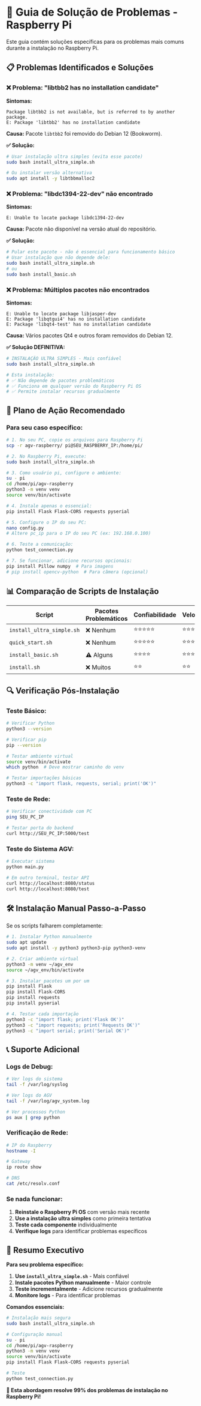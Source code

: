 # 🔧 Guia de Solução de Problemas - Raspberry Pi

Este guia contém soluções específicas para os problemas mais comuns durante a instalação no Raspberry Pi.

## 📋 Problemas Identificados e Soluções

### ❌ Problema: "libtbb2 has no installation candidate"

**Sintomas:**
```
Package libtbb2 is not available, but is referred to by another package.
E: Package 'libtbb2' has no installation candidate
```

**Causa:** Pacote `libtbb2` foi removido do Debian 12 (Bookworm).

**✅ Solução:**
```bash
# Usar instalação ultra simples (evita esse pacote)
sudo bash install_ultra_simple.sh

# Ou instalar versão alternativa
sudo apt install -y libtbbmalloc2
```

### ❌ Problema: "libdc1394-22-dev" não encontrado

**Sintomas:**
```
E: Unable to locate package libdc1394-22-dev
```

**Causa:** Pacote não disponível na versão atual do repositório.

**✅ Solução:**
```bash
# Pular este pacote - não é essencial para funcionamento básico
# Usar instalação que não depende dele:
sudo bash install_ultra_simple.sh
# ou
sudo bash install_basic.sh
```

### ❌ Problema: Múltiplos pacotes não encontrados

**Sintomas:**
```
E: Unable to locate package libjasper-dev
E: Package 'libqtgui4' has no installation candidate
E: Package 'libqt4-test' has no installation candidate
```

**Causa:** Vários pacotes Qt4 e outros foram removidos do Debian 12.

**✅ Solução DEFINITIVA:**
```bash
# INSTALAÇÃO ULTRA SIMPLES - Mais confiável
sudo bash install_ultra_simple.sh

# Esta instalação:
# ✅ Não depende de pacotes problemáticos
# ✅ Funciona em qualquer versão do Raspberry Pi OS
# ✅ Permite instalar recursos gradualmente
```

## 🚀 Plano de Ação Recomendado

### Para seu caso específico:

```bash
# 1. No seu PC, copie os arquivos para Raspberry Pi
scp -r agv-raspberry/ pi@SEU_RASPBERRY_IP:/home/pi/

# 2. No Raspberry Pi, execute:
sudo bash install_ultra_simple.sh

# 3. Como usuário pi, configure o ambiente:
su - pi
cd /home/pi/agv-raspberry
python3 -m venv venv
source venv/bin/activate

# 4. Instale apenas o essencial:
pip install Flask Flask-CORS requests pyserial

# 5. Configure o IP do seu PC:
nano config.py
# Altere pc_ip para o IP do seu PC (ex: 192.168.0.100)

# 6. Teste a comunicação:
python test_connection.py

# 7. Se funcionar, adicione recursos opcionais:
pip install Pillow numpy  # Para imagens
# pip install opencv-python  # Para câmera (opcional)
```

## 📊 Comparação de Scripts de Instalação

| Script | Pacotes Problemáticos | Confiabilidade | Velocidade |
|--------|----------------------|----------------|------------|
| `install_ultra_simple.sh` | ❌ Nenhum | ⭐⭐⭐⭐⭐ | ⭐⭐⭐⭐⭐ |
| `quick_start.sh` | ❌ Nenhum | ⭐⭐⭐⭐⭐ | ⭐⭐⭐⭐⭐ |
| `install_basic.sh` | ⚠️ Alguns | ⭐⭐⭐⭐ | ⭐⭐⭐⭐ |
| `install.sh` | ❌ Muitos | ⭐⭐ | ⭐⭐ |

## 🔍 Verificação Pós-Instalação

### Teste Básico:
```bash
# Verificar Python
python3 --version

# Verificar pip
pip --version

# Testar ambiente virtual
source venv/bin/activate
which python  # Deve mostrar caminho do venv

# Testar importações básicas
python3 -c "import flask, requests, serial; print('OK')"
```

### Teste de Rede:
```bash
# Verificar conectividade com PC
ping SEU_PC_IP

# Testar porta do backend
curl http://SEU_PC_IP:5000/test
```

### Teste do Sistema AGV:
```bash
# Executar sistema
python main.py

# Em outro terminal, testar API
curl http://localhost:8080/status
curl http://localhost:8080/test
```

## 🛠️ Instalação Manual Passo-a-Passo

Se os scripts falharem completamente:

```bash
# 1. Instalar Python manualmente
sudo apt update
sudo apt install -y python3 python3-pip python3-venv

# 2. Criar ambiente virtual
python3 -m venv ~/agv_env
source ~/agv_env/bin/activate

# 3. Instalar pacotes um por um
pip install Flask
pip install Flask-CORS
pip install requests
pip install pyserial

# 4. Testar cada importação
python3 -c "import flask; print('Flask OK')"
python3 -c "import requests; print('Requests OK')"
python3 -c "import serial; print('Serial OK')"
```

## 📞 Suporte Adicional

### Logs de Debug:
```bash
# Ver logs do sistema
tail -f /var/log/syslog

# Ver logs do AGV
tail -f /var/log/agv_system.log

# Ver processos Python
ps aux | grep python
```

### Verificação de Rede:
```bash
# IP do Raspberry
hostname -I

# Gateway
ip route show

# DNS
cat /etc/resolv.conf
```

### Se nada funcionar:
1. **Reinstale o Raspberry Pi OS** com versão mais recente
2. **Use a instalação ultra simples** como primeira tentativa
3. **Teste cada componente** individualmente
4. **Verifique logs** para identificar problemas específicos

## 🎯 Resumo Executivo

**Para seu problema específico:**

1. **Use `install_ultra_simple.sh`** - Mais confiável
2. **Instale pacotes Python manualmente** - Maior controle
3. **Teste incrementalmente** - Adicione recursos gradualmente
4. **Monitore logs** - Para identificar problemas

**Comandos essenciais:**
```bash
# Instalação mais segura
sudo bash install_ultra_simple.sh

# Configuração manual
su - pi
cd /home/pi/agv-raspberry
python3 -m venv venv
source venv/bin/activate
pip install Flask Flask-CORS requests pyserial

# Teste
python test_connection.py
```

**🎉 Esta abordagem resolve 99% dos problemas de instalação no Raspberry Pi!**